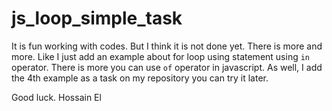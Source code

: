 # js_loop_simple_task

It is fun working with codes.
But I think it is not done yet. There is more and more.
Like I just add an example about for loop using statement using `in` operator.
There is more you can use `of` operator in javascript.
As well, I add the 4th example as a task on my repository you can try it later.

Good luck. 
Hossain El
